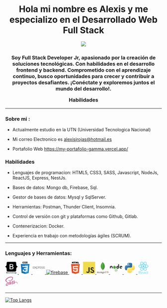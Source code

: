 <div  align="center" id="header">
  <h1 align="center">Hola mi nombre es Alexis y me especializo en el Desarrollado Web Full Stack</h1>
  <img
    src="https://media.giphy.com/media/v1.Y2lkPTc5MGI3NjExbmM0eW9lM2dlazB6YTczNGwwOXJnanY5bnhlcGhma2k5c2dwNGNucSZlcD12MV9pbnRlcm5hbF9naWZfYnlfaWQmY3Q9Zw/2IjxBVb5Hl4KlI6ld4/giphy-downsized-large.gif"
    width="400" 
  />
  
  <h3 align="center" >
    Soy Full Stack Developer Jr, apasionado por la creación de soluciones tecnológicas. Con habilidades en el desarrollo frontend y backend. Comprometido con el aprendizaje continuo, busco oportunidades para crecer y contribuir a proyectos desafiantes. ¡Conéctate y exploremos juntos el mundo del desarrollo!.

Habilidades


  </h3>
</div>

--- 

###  Sobre mi : 
  
  * Actualmente estudio en la UTN (Universidad Tecnologica Nacional)
  
  * Mi correo Electronico es alexisjrojas@hotmail.es
  
  * Portafolio Web https://my-portafolio-gamma.vercel.app/

### Habilidades

  * Lenguajes de programacion: HTML5, CSS3, SASS, Javascript, NodeJs, ReactJS, Express, NestJs.
  
  * Bases de datos: Mongo db, Firebase, Sql.
  
  * Gestor de bases de datos: Mysql y SqlServer.
  
  * Herramientas: Postman, Thunder Client, Insomnia.
  
  * Control de versión con git y plataformas como Github, Gitlab.
  
  * Contenerizacion: Docker.
  
  * Experiencia en trabajo con metodologías ágiles (SCRUM).
 ---
<h3 align="left">Lenguajes y Herramientas:</h3>
<p align="left"> <a href="https://getbootstrap.com" target="_blank" rel="noreferrer"> <img src="https://raw.githubusercontent.com/devicons/devicon/master/icons/bootstrap/bootstrap-plain-wordmark.svg" alt="bootstrap" width="40" height="40"/> </a> <a href="https://www.w3schools.com/css/" target="_blank" rel="noreferrer"> <img src="https://raw.githubusercontent.com/devicons/devicon/master/icons/css3/css3-original-wordmark.svg" alt="css3" width="40" height="40"/> </a> <a href="https://expressjs.com" target="_blank" rel="noreferrer"> <img src="https://raw.githubusercontent.com/devicons/devicon/master/icons/express/express-original-wordmark.svg" alt="express" width="40" height="40"/> </a> <a href="https://firebase.google.com/" target="_blank" rel="noreferrer"> <img src="https://www.vectorlogo.zone/logos/firebase/firebase-icon.svg" alt="firebase" width="40" height="40"/> </a> <a href="https://www.w3.org/html/" target="_blank" rel="noreferrer"> <img src="https://raw.githubusercontent.com/devicons/devicon/master/icons/html5/html5-original-wordmark.svg" alt="html5" width="40" height="40"/> </a> <a href="https://developer.mozilla.org/en-US/docs/Web/JavaScript" target="_blank" rel="noreferrer"> <img src="https://raw.githubusercontent.com/devicons/devicon/master/icons/javascript/javascript-original.svg" alt="javascript" width="40" height="40"/> </a> <a href="https://www.mongodb.com/" target="_blank" rel="noreferrer"> <img src="https://raw.githubusercontent.com/devicons/devicon/master/icons/mongodb/mongodb-original-wordmark.svg" alt="mongodb" width="40" height="40"/> </a> <a href="https://nodejs.org" target="_blank" rel="noreferrer"> <img src="https://raw.githubusercontent.com/devicons/devicon/master/icons/nodejs/nodejs-original-wordmark.svg" alt="nodejs" width="40" height="40"/> </a> <a href="https://www.python.org" target="_blank" rel="noreferrer"> <img src="https://raw.githubusercontent.com/devicons/devicon/master/icons/python/python-original.svg" alt="python" width="40" height="40"/> </a> <a href="https://reactjs.org/" target="_blank" rel="noreferrer"> <img src="https://raw.githubusercontent.com/devicons/devicon/master/icons/react/react-original-wordmark.svg" alt="react" width="40" height="40"/> </a> <a href="https://sass-lang.com" target="_blank" rel="noreferrer"> <img src="https://raw.githubusercontent.com/devicons/devicon/master/icons/sass/sass-original.svg" alt="sass" width="40" height="40"/> </a> </p>

---
[![Top Langs](https://github-readme-stats.vercel.app/api/top-langs/?username=Alexis-Julian&layout=compact)](https://github.com/anuraghazra/github-readme-stats)
